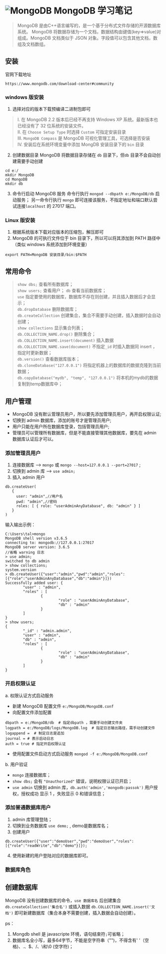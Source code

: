 # ![MongoDB][1] MongoDB 学习笔记 
> MongoDB 是由C++语言编写的，是一个基于分布式文件存储的开源数据库系统。
> MongoDB 将数据存储为一个文档，数据结构由键值(key=>value)对组成。MongoDB 文档类似于 JSON 对象。字段值可以包含其他文档，数组及文档数组。
## 安装

官网下载地址

```
https://www.mongodb.com/download-center#community
```
### windows 版安装

1. 选择对应的版本下载预编译二进制包即可

> Ⅰ. 在 MongoDB 2.2 版本后已经不再支持 Windows XP 系统。最新版本也已经没有了 32 位系统的安装文件。           
> Ⅱ. 在 `Choose Setup Type` 时选择 `Custom` 可指定安装目录            
> Ⅲ. `MongoDB Compass` 是 MongoDB 可视化管理工具，可选择是否安装         
> Ⅳ. 安装后在系统环境变量中添加 MongDB 安装目录下的 `bin` 目录         

2. 创建数据目录
MongoDB 将数据目录存储在 `db` 目录下，但`db` 目录不会自动创建需要手动创建
```
cd e:/
mkdir MongoDB
cd MongoDB
mkdir db
```

3. 命令行启动 MongoDB 服务
命令行执行 `mongod --dbpath e:/MongoDB/db` 启动服务；
另一命令行执行 `mongo` 即可连接该服务，不指定地址和端口默认尝试连接`localhost` 的 27017 端口。

### Linux 版安装
1. 根据系统版本下载对应版本的压缩包，解压即可
2. MongoDB 的可执行文件位于 bin 目录下，所以可以将其添加到 PATH 路径中（类似 windows 系统添加到环境变量）    
```
export PATH=MongoDB 安装目录/bin:$PATH
```

## 常用命令
> `show dbs;` 查看所有数据库；      
> `show users;` 查看用户；
> `db` 查看当前数据库；     
> `use` 指定要使用的数据库，数据库不存在则创建，并且插入数据后才会显示；        
> `db.dropDatabase` 删除数据库；      
> `db.createCollection` 创建集合，集合不需要手动创建，插入数据时会自动创建；      
> `show collections` 显示集合列表；   
> `db.COLLECTION_NAME.drop()` 删除集合；     
> `db.COLLECTION_NAME.insert(document)` 插入数据        
> `db.COLLECTION_NAME.save(document)` 不指定`_id` 时插入数据同 insert ，指定时更新数据；     
> `db.version()` 查看数据库版本；       
> `db.cloneDatabase("127.0.0.1")`   将指定机器上的数据库的数据克隆到当前数据；     
> `db.copyDatabase("mydb", "temp", "127.0.0.1")`  将本机的mydb的数据复制到temp数据库中；

## 用户管理 
- MongoDB 没有默认管理员用户，所以要先添加管理员用户，再开启权限认证;
- 切换到 admin 数据库，添加的账号才是管理员用户;
- 用户只能在用户所在数据库登录，包括管理员用户;
- 管理员可以管理所有数据库，但是不能直接管理其他数据库，要先在 admin 数据库认证后才可以。

### 添加管理员用户
1. 连接数据库 --> `mongo` 或 `mongo --host=127.0.0.1 --port=27017` ;
2. 切换到 admin 库 --> `use admin;`
3. 插入 admin 用户
```
db.createUser(
   {
     user: "admin",//用户名
     pwd: "admin",//密码
     roles: [ { role: "userAdminAnyDatabase", db: "admin" } ]
   }
)
```
输入输出示例：
```
C:\Users\tal>mongo
MongoDB shell version v3.6.5
connecting to: mongodb://127.0.0.1:27017
MongoDB server version: 3.6.5
//省略 warning 日志
> use admin;
switched to db admin
> show collections;
system.version
> db.createUser({"user":"admin","pwd":"admin","roles":[{"role":"userAdminAnyDatabase","db":"admin"}]})
Successfully added user: {
        "user" : "admin",
        "roles" : [
                {
                        "role" : "userAdminAnyDatabase",
                        "db" : "admin"
                }
        ]
}
> show users;
{
        "_id" : "admin.admin",
        "user" : "admin",
        "db" : "admin",
        "roles" : [
                {
                        "role" : "userAdminAnyDatabase",
                        "db" : "admin"
                }
        ]
}

```

### 开启权限认证
a. 权限认证方式启动服务  

- 新建 MongoDB 配置文件 `e:/MongoDB/MongoDB.conf`     
- 向配置文件添加配置

```
dbpath = e:/MongoDB/db  # 指定dbpath ，需要手动创建文件夹
logpath = e:/MongoDB/logs/MongoDB.log  # 指定日志输出路径，需手动创建文件
logappend =  # 制定日志是追加
journal = # 表示启动日志
auth = true # 指定开启权限认证
```

- 使用配置文件启动方式启动服务 `mongod -f e:/MongoDB/MongoDB.conf`
   
b.  用户验证  
- `mongo` 连接数据库；
- `show dbs;` 会有 `"Unauthorized"` 错误，说明权限认证已开启；
- `use admin` 切换到 admin 库，`db.auth('admin','mongodb:passok')` 用户授权，授权成功 显示 1 ，失败显示 0 和错误信息；

### 添加普通数据库用户
1. admin 库管理登陆；
2. 切换到业务数据库 `use demo;` , demo是数据库名；
3. 创建用户
```
db.createUser({"user":"demoUser","pwd":"demoUser","roles":[{"role":"readWrite","db":"demo"}]});
```
4. 使用新建的用户登陆对应的数据库即可。

### 数据库角色



## 创建数据库
MongoDB 没有创建数据库的命令，`use 数据库名` 后创建集合 `db.createCollection('集合名')` 或插入数据 `db.COLLECTION_NAME.insert('文档')` 即可新建数据库（集合本身不需要创建，插入数据会自动创建）。  

ps：     
1. Mongdb shell 是 javascripte 环境，语句结束符`;`可省略；   
2. 数据库名全小写，最多64字节，不能是空字符串（"")，不得含有' '（空格)、.、$、/、\和\0 (空字符)；


[1]: https://raw.githubusercontent.com/tianqing2117/DailyProgress/master/image/MongoDB/mongoDB.png


